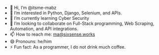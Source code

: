 - 👋 Hi, I’m @itsme-mabz
- 👀 I’m interested in Python, Django, Selenium, and APIs.
- 🌱 I’m currently learning Cyber Security
- 💞️ I’m looking to collaborate on Full-Stack programming, Web Scraping, Automation, and API integrations.
- 📫 How to reach me: ma@sixsense.works
- 😄 Pronouns: he/him
- ⚡ Fun fact: As a programmer, I do not drink much coffee.

<!---
itsme-mabz/itsme-mabz is a ✨ special ✨ repository because its `README.md` (this file) appears on your GitHub profile.
You can click the Preview link to take a look at your changes.
--->
